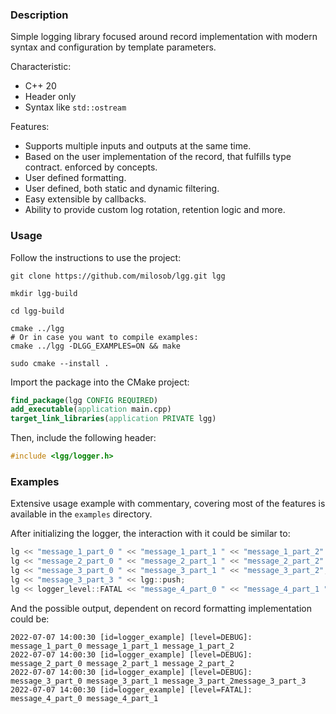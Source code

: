 ### Description

Simple logging library focused around record implementation with modern syntax
and configuration by template parameters.

Characteristic:

- C++ 20
- Header only
- Syntax like `std::ostream`

Features:

- Supports multiple inputs and outputs at the same time.
- Based on the user implementation of the record, that fulfills type contract.
  enforced by concepts.
- User defined formatting.
- User defined, both static and dynamic filtering.
- Easy extensible by callbacks.
- Ability to provide custom log rotation, retention logic and more.

### Usage

Follow the instructions to use the project:

```shell
git clone https://github.com/milosob/lgg.git lgg
```

```shell
mkdir lgg-build 
```

```shell
cd lgg-build
```

```shell
cmake ../lgg
# Or in case you want to compile examples:
cmake ../lgg -DLGG_EXAMPLES=ON && make
```

```shell
sudo cmake --install .
```

Import the package into the CMake project:

```cmake
find_package(lgg CONFIG REQUIRED)
add_executable(application main.cpp)
target_link_libraries(application PRIVATE lgg)
```

Then, include the following header:

```c++
#include <lgg/logger.h>
```

### Examples

Extensive usage example with commentary, covering most of the features is
available in the `examples` directory.

After initializing the logger, the interaction with it could be similar to:

```c++
lg << "message_1_part_0 " << "message_1_part_1 " << "message_1_part_2" << lgg::push;
lg << "message_2_part_0 " << "message_2_part_1 " << "message_2_part_2" << lgg::push;
lg << "message_3_part_0 " << "message_3_part_1 " << "message_3_part_2";
lg << "message_3_part_3 " << lgg::push;
lg << logger_level::FATAL << "message_4_part_0 " << "message_4_part_1 " << lgg::push;
```

And the possible output, dependent on record formatting implementation could be:

```text
2022-07-07 14:00:30 [id=logger_example] [level=DEBUG]: message_1_part_0 message_1_part_1 message_1_part_2
2022-07-07 14:00:30 [id=logger_example] [level=DEBUG]: message_2_part_0 message_2_part_1 message_2_part_2
2022-07-07 14:00:30 [id=logger_example] [level=DEBUG]: message_3_part_0 message_3_part_1 message_3_part_2message_3_part_3 
2022-07-07 14:00:30 [id=logger_example] [level=FATAL]: message_4_part_0 message_4_part_1 
```
